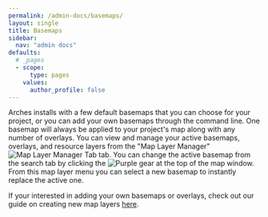 ```yaml
---
permalink: /admin-docs/basemaps/
layout: single
title: Basemaps
sidebar:
  nav: "admin docs"
defaults:
  # _pages
  - scope:
      type: pages
    values:
      author_profile: false
---
```

Arches installs with a few default basemaps that you can choose for your project, or you can add your own basemaps through the command line. One basemap will always be applied to your project's map along with any number of overlays. You can view and manage your active basemaps, overlays, and resource layers from the "Map Layer Manager" ![Map Layer Manager Tab]({{site.url}}/assets/images/mapManagerTab.PNG) tab. You can change the active basemap from the search tab by clicking the ![Purple gear]({{site.url}}/assets/images/purpleGear.PNG) at the top of the map window. From this map layer menu you can select a new basemap to instantly replace the active one.

If your interested in adding your own basemaps or overlays, check out our guide on creating new map layers [here](https://arches.readthedocs.io/en/stable/creating-new-map-layers/#creating-new-map-layers-reference).
